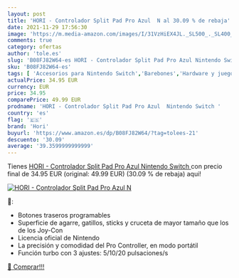 ```yaml
---
layout: post
title: 'HORI - Controlador Split Pad Pro Azul  N al 30.09 % de rebaja'
date: 2021-11-29 17:56:30
image: 'https://m.media-amazon.com/images/I/31VzHiEX4JL._SL500_._SL400_.jpg'
comments: true
category: ofertas
author: 'tole.es'
slug: 'B08FJ82W64-es HORI - Controlador Split Pad Pro Azul Nintendo Switch'
sku: 'B08FJ82W64-es'
tags: [ 'Accesorios para Nintendo Switch','Barebones','Hardware y juegos para Nintendo Switch','Informática','Mandos para Nintendo Switch','Videojuegos','hori','nintendo', ]
actualPrice: 34.95 EUR
currency: EUR
price: 34.95
comparePrice: 49.99 EUR
prodname: 'HORI - Controlador Split Pad Pro Azul  Nintendo Switch '
country: 'es'
flag: '🇪🇸'
brand: 'Hori'
buyurl: 'https://www.amazon.es/dp/B08FJ82W64/?tag=tolees-21'
descuento: '30.09'
average: '39.3599999999999'
---
```


Tienes [HORI - Controlador Split Pad Pro Azul  Nintendo Switch ](https://www.amazon.es/dp/B08FJ82W64/?tag=tolees-21) con precio final de  34.95 EUR (original: 49.99 EUR) (30.09 %  de rebaja) aqui!

[![HORI - Controlador Split Pad Pro Azul  N](https://m.media-amazon.com/images/I/31VzHiEX4JL._SL500_._SL400_.jpg)](https://www.amazon.es/dp/B08FJ82W64/?tag=tolees-21)

🔎:

- Botones traseros programables
- Superficie de agarre, gatillos, sticks y cruceta de mayor tamaño que los de los Joy-Con
- Licencia oficial de Nintendo
- La precisión y comodidad del Pro Controller, en modo portátil
- Función turbo con 3 ajustes: 5/10/20 pulsaciones/s

[🛒 Comprar!!!](https://www.amazon.es/dp/B08FJ82W64/?tag=tolees-21)
